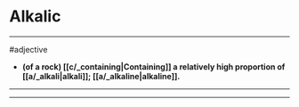# Alkalic
---
#adjective
- **(of a rock) [[c/_containing|Containing]] a relatively high proportion of [[a/_alkali|alkali]]; [[a/_alkaline|alkaline]].**
---
---
